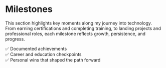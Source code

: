 # Milestones

This section highlights key moments along my journey into technology.  
From earning certifications and completing training, to landing projects and professional roles, each milestone reflects growth, persistence, and progress.  

✅ Documented achievements  
✅ Career and education checkpoints  
✅ Personal wins that shaped the path forward
